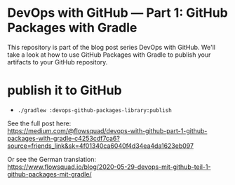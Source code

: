 # DevOps with GitHub — Part 1: GitHub Packages with Gradle

This repository is part of the blog post series DevOps with GitHub. We'll take a look at how to use GitHub Packages with Gradle to publish your artifacts to your GitHub repository.

# publish it to GitHub
- `./gradlew :devops-github-packages-library:publish`

See the full post here:\
https://medium.com/@flowsquad/devops-with-github-part-1-github-packages-with-gradle-c4253cdf7ca6?source=friends_link&sk=4f01340ca6040f4d34ea4da1623eb097

Or see the German translation:\
https://www.flowsquad.io/blog/2020-05-29-devops-mit-github-teil-1-github-packages-mit-gradle/
